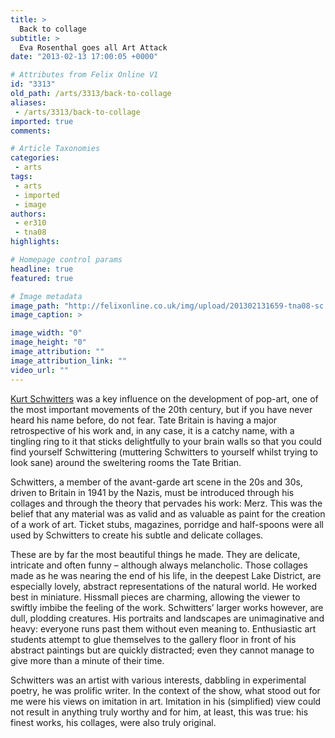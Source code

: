 ```yaml
---
title: >
  Back to collage
subtitle: >
  Eva Rosenthal goes all Art Attack
date: "2013-02-13 17:00:05 +0000"

# Attributes from Felix Online V1
id: "3313"
old_path: /arts/3313/back-to-collage
aliases:
 - /arts/3313/back-to-collage
imported: true
comments:

# Article Taxonomies
categories:
 - arts
tags:
 - arts
 - imported
 - image
authors:
 - er310
 - tna08
highlights:

# Homepage control params
headline: true
featured: true

# Image metadata
image_path: "http://felixonline.co.uk/img/upload/201302131659-tna08-sc.jpg"
image_caption: >

image_width: "0"
image_height: "0"
image_attribution: ""
image_attribution_link: ""
video_url: ""
---
```


[Kurt Schwitters](http://en.wikipedia.org/wiki/Kurt_Schwitters) was a key influence on the development of pop-art, one of the most important movements of the 20th century, but if you have never heard his name before, do not fear. Tate Britain is having a major retrospective of his work and, in any case, it is a catchy name, with a tingling ring to it that sticks delightfully to your brain walls so that you could find yourself Schwittering (muttering Schwitters to yourself whilst trying to look sane) around the sweltering rooms the Tate Britian.

Schwitters, a member of the avant-garde art scene in the 20s and 30s, driven to Britain in 1941 by the Nazis, must be introduced through his collages and through the theory that pervades his work: Merz. This was the belief that any material was as valid and as valuable as paint for the creation of a work of art. Ticket stubs, magazines, porridge and half-spoons were all used by Schwitters to create his subtle and delicate collages.

These are by far the most beautiful things he made. They are delicate, intricate and often funny – although always melancholic. Those collages made as he was nearing the end of his life, in the deepest Lake District, are especially lovely, abstract representations of the natural world.
 He worked best in miniature. Hissmall pieces are charming, allowing the viewer to swiftly imbibe the feeling of the work. Schwitters’ larger works however, are dull, plodding creatures. His portraits and landscapes are unimaginative and heavy: everyone runs past them without even meaning to. Enthusiastic art students attempt to glue themselves to the gallery floor in front of his abstract paintings but are quickly distracted; even they cannot manage to give more than a minute of their time.

Schwitters was an artist with various interests, dabbling in experimental poetry, he was prolific writer. In the context of the show, what stood out for me were his views on imitation in art. Imitation in his (simplified) view could not result in anything truly worthy and for him, at least, this was true: his finest works, his collages, were also truly original.
